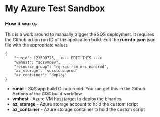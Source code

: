 # My Azure Test Sandbox 
### How it works

This is a work around to manually trigger the SQS deployment.  It requires the Github action run ID 
of the application build.  Edit the **runinfo.json** json file with the appropriate values
```
{
    "runid": 123599725,  <--- EDIT THIS --->
    "vmhost": "sqsvmdev",
    "resource_group": "rg-sqs-rsm-mrs-nonprod",
    "az_storage": "sqsstononprod"
    "az_container": "deploy"
}
```
 
- **runid** - SQS app build Github runid.  You can get this in the Github Actions of the SQS build workflow
- **vmhost** - Azure VM host target to deploy the binaries
- **az_storage** - Azure storage account to hold the custom script
- **az_container** - Azure storage container to hold the custom script

